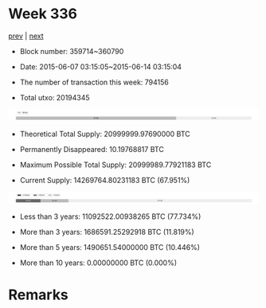 # Week 336

[prev](week0335.md) | [next](week0337.md)

- Block number: 359714~360790

- Date: 2015-06-07 03:15:05~2015-06-14 03:15:04

- The number of transaction this week: 794156

- Total utxo: 20194345

![](../images/mined_week0336.png)

- Theoretical Total Supply: 20999999.97690000 BTC

- Permanently Disappeared: 10.19768817 BTC

- Maximum Possible Total Supply: 20999989.77921183 BTC

- Current Supply: 14269764.80231183 BTC (67.951%)

![](../images/year_week0336.png)


- Less than 3 years: 11092522.00938265 BTC (77.734%)

- More than 3 years: 1686591.25292918 BTC (11.819%)

- More than 5 years: 1490651.54000000 BTC (10.446%)

- More than 10 years: 0.00000000 BTC (0.000%)

# Remarks

